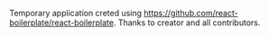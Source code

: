 Temporary application creted using https://github.com/react-boilerplate/react-boilerplate. Thanks to creator and all contributors.